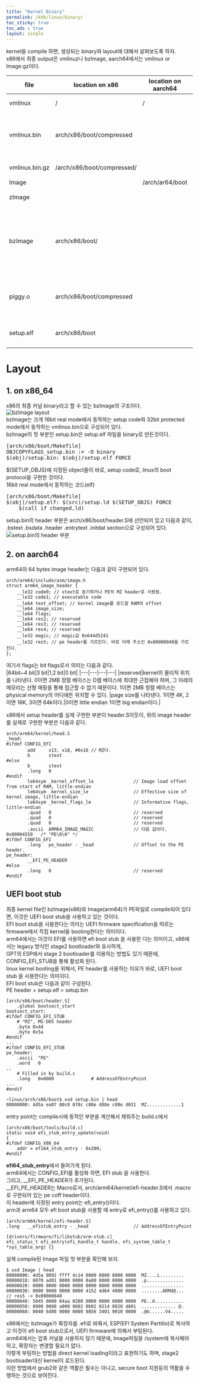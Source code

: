 ```yaml
---
title: "Kernel Binary"
permalink: /kdb/linux/binary/
toc_sticky: true
toc_ads : true
layout: single
---
```


kernel을 compile 하면, 생성되는 binary와 layout에 대해서 살펴보도록 하자.   
x86에서 최종 output은 vmlinuz나 bzImage, aarch64에서는 vmlinux or Image.gz이다.   

|file|location on x86|location on aarch64|description|
|---|---|---|---|
|vmlinux|/|/|ELF형식. kernel image|
|vmlinux.bin|arch/x86/boot/compressed||vmlinux에서 symbol과 comment section정보를 제거한것|
|vmlinux.bin.gz|/arch/x86/boot/compressed/||vmlinux.bin을 gzip으로 압축|
|Image||/arch/ar64/boot||
|zImage|||512kb미만일 때의 압축한것|
|bzImage|arch/x86/boot/||bzip2로 압축한것이다. setup.bin + header + vmlinux.bin efi stub kernel일 경우 PE 파일이다.|
|piggy.o|arch/x86/boot/compressed||압축 정보 symbol과 vmlinux.bin.gz를 include한 object|
|setup.elf|arch/x86/boot||linux의  boot protocol을 구현한 코드이다.|

# Layout
## 1. on x86_64
x86의 최종 커널 binary라고 할 수 있는 bzImage의 구조이다.   
![bzImage layout](https://devdevil1901.github.io/assets/images/linux_bzImage.png)    
bzImage는 크게 16bit real mode에서 동작하는 setup code와 32bit protected mode에서 동작하는 vmlinux.bin으로 구성되어 있다.   
bzImage의 첫 부분인 setup.bin은 setup.elf 파일을 binary로 만든것이다.    
<pre>
[arch/x86/boot/Makefile]
OBJCOPYFLAGS_setup.bin := -O binary
$(obj)/setup.bin: $(obj)/setup.elf FORCE
</pre>
${SETUP_OBJS}에 지정된 object들이 바로, setup code로, linux의 boot protocol을 구현한 것이다.    
16bit real mode에서 동작하는 코드(elf)    
<pre>
[arch/x86/boot/Makefile]
$(obj)/setup.elf: $(src)/setup.ld $(SETUP_OBJS) FORCE
    $(call if_changed,ld)
</pre>
setup.bin의 header 부분은 arch/x86/boot/header.S에 선언되어 있고 다음과 같이,     
.bstext .bsdata .header .entrytext .initdat section으로 구성되어 있다.   
![setup.bin의 header 부분](https://devdevil1901.github.io/assets/images/linux_setup_bin.png)    

## 2. on aarch64
arm64의 64 bytes image header는 다음과 같이 구현되어 있다.   
```
arch/arm64/include/asm/image.h
struct arm64_image_header {
	__le32 code0; // stext로 분기하거나 PE의 MZ header로 사용됨.
	__le32 code1; // executable code
	__le64 text_offset; // kernel image를 로드할 RAM의 offset
	__le64 image_size; 
	__le64 flags;
	__le64 res2; // reserved
	__le64 res3; // reserved
	__le64 res4; // reserved
	__le32 magic; // magic값 0x644d5241
	__le32 res5; // pe header를 가르킨다. 바로 아래 주소인 0x00000040을 가르킨다.
};
```
여기서 flags는 bit flags로서 의미는 다음과 같다.   
|64bit~4 bit|3 bit|1,2 bit|0 bit|
|---|---|---|---|
|reserved|kernel의 물리적 위치를 나타낸다.  0이면 2MB 정렬 베이스는 D램 베이스에 최대한 근접해야 하며, 그 아래의 메모리는 선형 매핑을 통해 접근할 수 없기 때문이다.  1이면 2MB 정렬 베이스는 physical memory의 어디에든 위치할 수 있다. |page size를 나타낸다. 1이면 4K, 2이면 16K, 3이면 64k이다.|0이면 little endian 1이면 big endian이다.|

x86에서 setup header를 실제 구현한 부분이 header.S이듯이, 위의 image header를 실제로 구현한 부분은 다음과 같다.    
```
arch/arm64/kernel/head.S
_head:
#ifdef CONFIG_EFI
        add     x13, x18, #0x16 // MZ다.
        b       stext
#else
        b       stext
        .long   0
#endif
        le64sym _kernel_offset_le               // Image load offset from start of RAM, little-endian
        le64sym _kernel_size_le                 // Effective size of kernel image, little-endian
        le64sym _kernel_flags_le                // Informative flags, little-endian
        .quad   0                               // reserved
        .quad   0                               // reserved
        .quad   0                               // reserved
        .ascii  ARM64_IMAGE_MAGIC               // 다음 값이다. 0x00004550	/* "PE\0\0" */
#ifdef CONFIG_EFI
        .long   pe_header - _head               // Offset to the PE header.
pe_header:
        __EFI_PE_HEADER
#else
        .long   0                               // reserved
#endif
```

## UEFI boot stub
최종 kernel file인 bzImage(x86)와 Image(arm64)가 PE파일로 compile되어 있다면, 이것은 UEFI boot stub을 사용하고 있는 것이다.    
EFI boot stub을 사용한다는 의미는 UEFI firmware specification을 따르는 firmware에서 직접 kernel을 booting한다는 의미이다.     
arm64에서는 이것이 EFI를 사용하면 efi boot stub 을 사용한 다는 의미이고, x86에서는 legacy 방식인  stage2 bootloader와 유사하게,     
GPT의 ESP에서  stage 2 bootloader를 이용하는 방법도 있기 때문에, CONFIG_EFI_STUB을 통해 활성화 된다.    
linux kernel booting을 위해서, PE header를 사용하는 이유가 바로, UEFI boot stub 을 사용한다는 의미이다.    
EFI boot stub은 다음과 같이 구성된다.    
PE header + setup.elf = setup.bin    
```
[arch/x86/boot/header.S]
    .global bootsect_start
bootsect_start:
#ifdef CONFIG_EFI_STUB
    # "MZ", MS-DOS header
    .byte 0x4d
    .byte 0x5a
#endif
...
#ifdef CONFIG_EFI_STUB
pe_header:
	.ascii	"PE"
	.word 	0
..
	# Filled in by build.c
	.long	0x0000				# AddressOfEntryPoint
...
#endif

~linux/arch/x86/boot$ xxd setup.bin | head
00000000: 4d5a ea07 00c0 078c c88e d88e c08e d031  MZ.............1
```

entry point는 compile시에 동적인 부분을 계산해서 채워주는 build.c에서     
```
[arch/x86/boot/tools/build.c]
static void efi_stub_entry_update(void)
{
#ifdef CONFIG_X86_64
	addr = efi64_stub_entry - 0x200;
#endif

```
**efi64_stub_entry**에서 들어가게 된다.    
arm64에서는 CONFIG_EFI를 활성화 하면, EFI stub 을 사용한다.     
그리고, __EFI_PE_HEADER가 추가된다.    
__EFI_PE_HEADER는 Macro로서, arch/arm64/kernel/efi-header.S에서 .macro로 구현되어 있는 pe coff header이다.    
이 header에 지정된  entry point는 efi_entry()이다.    
arm과 arm64 모두 efi boot stub을 사용할 때 entry로 efi_entry()를 사용하고 있다.     
```
[arch/arm64/kernel/efi-header.S]
.long   __efistub_entry - _head                 // AddressOfEntryPoint

[drivers/firmware/fi/libstub/arm-stub.c]
efi_status_t efi_entry(efi_handle_t handle, efi_system_table_t *sys_table_arg) {}    
```

실제 compile된 Image 파일 첫 부분을 확인해 보자.   

```
$ xxd Image | head
00000000: 4d5a 0091 ffff 4c14 0000 0800 0000 0000  MZ....L.........
00000010: 0070 ad01 0000 0000 0a00 0000 0000 0000  .p..............
00000020: 0000 0000 0000 0000 0000 0000 0000 0000  ................
00000030: 0000 0000 0000 0000 4152 4d64 4000 0000  ........ARMd@...
// res5 -> 0x00000040
00000040: 5045 0000 64aa 0200 0000 0000 0000 0000  PE..d...........
00000050: 0000 0000 a000 0602 0b02 0214 0020 4001  ............. @.
00000060: 0040 6d00 0000 0000 9856 3401 0010 0000  .@m......V4.....
```

x86에서는 bzImage가 확장자를 .efi로 바꿔서, ESP(EFI System Partitio)로 복사하고 이것이 efi boot stub으로서, UEFI firmware에 의해서 부팅된다.    
arm64에서는 압축 커널을 사용하지 않기 때문에, Image파일을 /system에 복사해야 하고, 확장자는 변경할 필요가 없다.   
이렇게 부팅하는 방법을 direct kernel loading이라고 표현하기도 하며, stage2 bootloader대신 kernel이 로드된다.   
이런 방법에서 grub2와 같은 역활은 필수는 아니고, secure boot 지원등의 역활을 수행하는 것으로 보여진다.   

